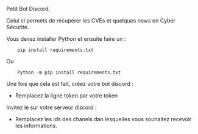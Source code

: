 Petit Bot Discord, 

Celui ci permets de récupérer les CVEs et quelques news en Cyber Sécurité.

Vous devez installer Python et ensuite faire un : 

        pip install requirements.txt 

Ou

        Python -m pip install requirements.txt
        
Une fois que cela est fait, créez votre bot discord : 
- Remplacez la ligne token par votre token

Invitez le sur votre serveur discord :
- Remplacez les ids des chanels dan lesquelles vous souhaitez recevoir les informations.
